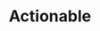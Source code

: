 ---
layout: ../../layouts/Layout.astro
title: Actionable
preview: actionable-preview.jpg
intro: "Actionable is a website for generating Github Actions workflows interactively. I built the site to help beginners start
with CI/CD without having to learn the whole syntax upfront. Filling out the fields progressively builds the workflow."
tags: 
  - Next.js
  - React
  - Typescript
  - Github Actions
meta:
  description: Project for generating Github Actions workflows interactively.
---